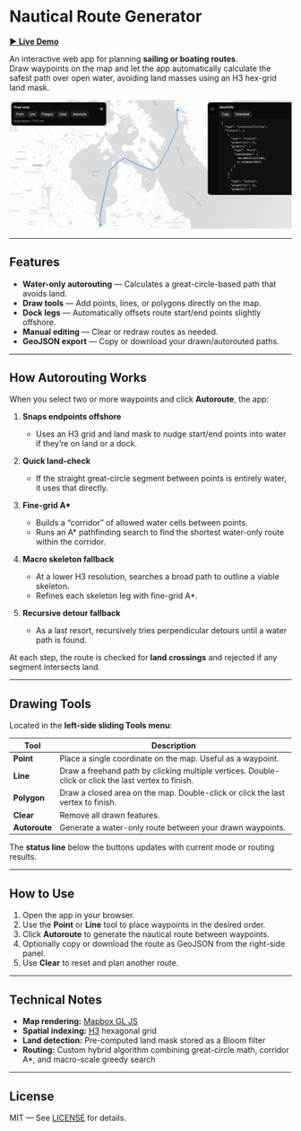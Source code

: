 # Nautical Route Generator

[**▶ Live Demo**](http://184.72.204.18:8000/)

An interactive web app for planning **sailing or boating routes**.  
Draw waypoints on the map and let the app automatically calculate the safest path over open water, avoiding land masses using an H3 hex-grid land mask.

![Screenshot](Screenshot.png)

---

## Features

- **Water-only autorouting** — Calculates a great-circle-based path that avoids land.
- **Draw tools** — Add points, lines, or polygons directly on the map.
- **Dock legs** — Automatically offsets route start/end points slightly offshore.
- **Manual editing** — Clear or redraw routes as needed.
- **GeoJSON export** — Copy or download your drawn/autorouted paths.

---

## How Autorouting Works

When you select two or more waypoints and click **Autoroute**, the app:

1. **Snaps endpoints offshore**  
   - Uses an H3 grid and land mask to nudge start/end points into water if they’re on land or a dock.

2. **Quick land-check**  
   - If the straight great-circle segment between points is entirely water, it uses that directly.

3. **Fine-grid A\***  
   - Builds a “corridor” of allowed water cells between points.
   - Runs an A\* pathfinding search to find the shortest water-only route within the corridor.

4. **Macro skeleton fallback**  
   - At a lower H3 resolution, searches a broad path to outline a viable skeleton.
   - Refines each skeleton leg with fine-grid A\*.

5. **Recursive detour fallback**  
   - As a last resort, recursively tries perpendicular detours until a water path is found.

At each step, the route is checked for **land crossings** and rejected if any segment intersects land.

---

## Drawing Tools

Located in the **left-side sliding Tools menu**:

| Tool | Description |
|------|-------------|
| **Point** | Place a single coordinate on the map. Useful as a waypoint. |
| **Line** | Draw a freehand path by clicking multiple vertices. Double-click or click the last vertex to finish. |
| **Polygon** | Draw a closed area on the map. Double-click or click the last vertex to finish. |
| **Clear** | Remove all drawn features. |
| **Autoroute** | Generate a water-only route between your drawn waypoints. |

The **status line** below the buttons updates with current mode or routing results.

---

## How to Use

1. Open the app in your browser.
2. Use the **Point** or **Line** tool to place waypoints in the desired order.
3. Click **Autoroute** to generate the nautical route between waypoints.
4. Optionally copy or download the route as GeoJSON from the right-side panel.
5. Use **Clear** to reset and plan another route.

---

## Technical Notes

- **Map rendering:** [Mapbox GL JS](https://docs.mapbox.com/mapbox-gl-js/)
- **Spatial indexing:** [H3](https://h3geo.org/) hexagonal grid
- **Land detection:** Pre-computed land mask stored as a Bloom filter
- **Routing:** Custom hybrid algorithm combining great-circle math, corridor A\*, and macro-scale greedy search

---

## License

MIT — See [LICENSE](LICENSE) for details.

